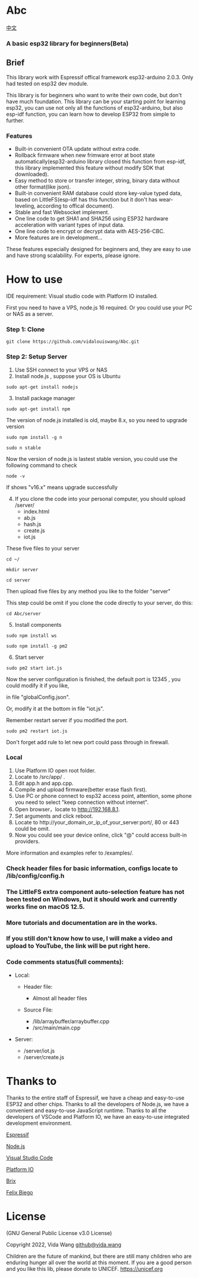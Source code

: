 # Abc

[中文](https://github.com/vidalouiswang/Abc/blob/main/README_CN.md)

### A basic esp32 library for beginners(Beta)

## Brief

This library work with Espressif offical framework esp32-arduino 2.0.3.
Only had tested on esp32 dev module.

This library is for beginners who want to write their own code, but don't have much foundation. This library can be your starting point for learning esp32, you can use not only all the functions of esp32-arduino, but also esp-idf function, you can learn how to develop ESP32 from simple to further.

### Features

* Built-in convenient OTA update without extra code.
* Rollback firmware when new frimware error at boot state automatically(esp32-arduino library closed this function from esp-idf, this library implemented this feature without modify SDK that downloaded).
* Easy method to store or transfer integer, string, binary data without other format(like json).
* Built-in convenient RAM database could store key-value typed data, based on LittleFS(esp-idf has this function but it don't has wear-leveling, according to offical document).
* Stable and fast Websocket implement.
* One line code to get SHA1 and SHA256 using ESP32 hardware acceleration with variant types of input data.
* One line code to encrypt or decrypt data with AES-256-CBC.
* More features are in development...

These features especially designed for beginners and, they are easy to use and have strong scalability. For experts, please ignore.

# How to use

IDE requirement: Visual studio code with Platform IO installed.

First you need to have a VPS, node.js 16 required.
Or you could use your PC or NAS as a server.

### Step 1: Clone

```console
git clone https://github.com/vidalouiswang/Abc.git
```

### Step 2: Setup Server

1. Use SSH connect to your VPS or NAS
2. Install node.js , suppose your OS is Ubuntu

```console
sudo apt-get install nodejs
```

3. Install package manager
```console
sudo apt-get install npm
```

The version of node.js installed is old, maybe 8.x, so you need to upgrade version

```console
sudo npm install -g n
```

```console
sudo n stable
```

Now the version of node.js is lastest stable version, you could use the following command to check

```console
node -v
```

If shows "v16.x" means upgrade successfully

4. If you clone the code into your personal computer, you should upload
/server/
    - index.html
    - ab.js
    - hash.js
    - create.js
    - iot.js

These five files to your server

```console
cd ~/
```
```console
mkdir server
```
```console
cd server
```

Then upload five files by any method you like to the folder "server"

This step could be omit if you clone the code directly to your server, do this:

```console
cd Abc/server
```

5. Install components
```console
sudo npm install ws
```
```console
sudo npm install -g pm2
```

6. Start server
```console
sudo pm2 start iot.js
```

Now the server configuration is finished, the default port is 12345 , you could modify it if you like,

in file "globalConfig.json".

Or, modify it at the bottom in file "iot.js".

Remember restart server if you modified the port.

```console
sudo pm2 restart iot.js
```

Don't forget add rule to let new port could pass through in firewall.

### Local

1. Use Platform IO open root folder.
2. Locate to /src/app/ . 
3. Edit app.h and app.cpp.
4. Compile and upload firmware(better erase flash first).
5. Use PC or phone connect to esp32 access point, attention, some phone you need to select "keep connection without internet".
6. Open browser，locate to http://192.168.8.1.
7. Set arguments and click reboot.
8. Locate to http://your_domain_or_ip_of_your_server:port/, 80 or 443 could be omit.
9. Now you could see your device online, click "@" could access built-in providers.

More information and examples refer to /examples/.

### Check header files for basic information, configs locate to /lib/config/config.h

### The LittleFS extra component auto-selection feature has not been tested on Windows, but it should work and currently works fine on macOS 12.5.

### More tutorials and documentation are in the works.

### If you still don't know how to use, I will make a video and upload to YouTube, the link will be put right here.

### Code comments status(full comments):

* Local:

    * Header file:

        * Almost all header files

    * Source File:

        * /lib/arraybuffer/arraybuffer.cpp
        * /src/main/main.cpp

* Server:

    * /server/iot.js
    * /server/create.js

# Thanks to

Thanks to the entire staff of Espressif, we have a cheap and easy-to-use ESP32 and other chips.
Thanks to all the developers of Node.js, we have a convenient and easy-to-use JavaScript runtime.
Thanks to all the developers of VSCode and Platform IO, we have an easy-to-use integrated development environment.

[Espressif](https://github.com/espressif)

[Node.js](https://github.com/nodejs)

[Visual Studio Code](https://github.com/microsoft/vscode)

[Platform IO](https://github.com/platformio)

[Brix](https://github.com/brix/crypto-js)

[Felix Biego](https://github.com/fbiego/ESP32Time)

# License

(GNU General Public License v3.0 License)

Copyright 2022, Vida Wang <github@vida.wang>

Children are the future of mankind, but there are still many children who are enduring hunger all over the world at this moment. If you are a good person and you like this lib, please donate to UNICEF.
https://unicef.org
